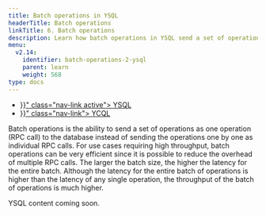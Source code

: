 ```yaml
---
title: Batch operations in YSQL
headerTitle: Batch operations
linkTitle: 6. Batch operations
description: Learn how batch operations in YSQL send a set of operations as a single RPC call rather than one by one as individual RPC calls.
menu:
  v2.14:
    identifier: batch-operations-2-ysql
    parent: learn
    weight: 568
type: docs
---
```


<ul class="nav nav-tabs-alt nav-tabs-yb" data-target="sql">

  <li >
    <a href="{{< relref "./batch-operations-ysql.md" >}}" class="nav-link active">
      <i class="icon-postgres" aria-hidden="true"></i>
      YSQL
    </a>
  </li>

  <li >
    <a href="{{< relref "./batch-operations-ycql.md" >}}" class="nav-link">
      <i class="icon-cassandra" aria-hidden="true"></i>
      YCQL
    </a>
  </li>

</ul>

Batch operations is the ability to send a set of operations as one operation (RPC call) to the database instead of sending the operations one by one as individual RPC calls. For use cases requiring high throughput, batch operations can be very efficient since it is possible to reduce the overhead of multiple RPC calls. The larger the batch size, the higher the latency for the entire batch. Although the latency for the entire batch of operations is higher than the latency of any single operation, the throughput of the batch of operations is much higher.

YSQL content coming soon.
